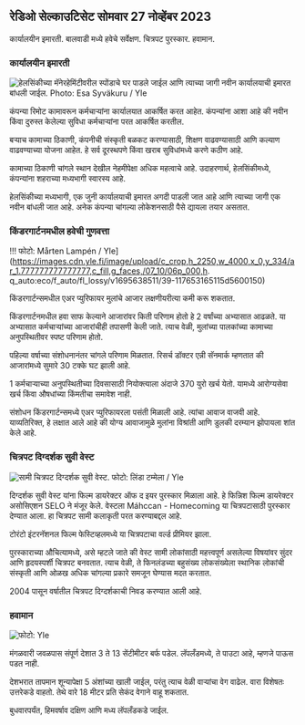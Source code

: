 रेडिओ सेल्काउटिसेट सोमवार 27 नोव्हेंबर 2023
--------------------------------------------------

कार्यालयीन इमारती. बालवाडी मध्ये हवेचे सर्वेक्षण. चित्रपट पुरस्कार. हवामान.

### कार्यालयीन इमारती

![हेलसिंकीच्या मॅनेरहेमिंटीवरील स्पोंडाचे घर पाडले जाईल आणि त्याच्या जागी नवीन कार्यालयाची इमारत बांधली जाईल. Photo: Esa Syväkuru / Yle](https://images.cdn.yle.fi/image/upload/c_crop,h_3270,w_5814,x_0,y_404/ar_1.7777777777777777,c_fill,g_faces,h_675,w_1200/dpr_1.0/q_auto:eco/f_auto/fl_lossy/v1700118894/39-12013716555c1029fb19)

कंपन्या रिमोट कामावरून कर्मचाऱ्यांना कार्यालयात आकर्षित करत आहेत. कंपन्यांना आशा आहे की नवीन किंवा दुरुस्त केलेल्या सुविधा कर्मचाऱ्यांना परत आकर्षित करतील.

बर्‍याच कामाच्या ठिकाणी, कंपनीची संस्कृती बळकट करण्यासाठी, शिक्षण वाढवण्यासाठी आणि कल्याण वाढवण्याच्या योजना आहेत. हे सर्व दूरस्थपणे किंवा खराब सुविधांमध्ये करणे कठीण आहे.

कामाच्या ठिकाणी चांगले स्थान देखील नेहमीपेक्षा अधिक महत्वाचे आहे. उदाहरणार्थ, हेलसिंकीमध्ये, कंपन्यांना शहराच्या मध्यभागी स्वारस्य आहे.

हेलसिंकीच्या मध्यभागी, एक जुनी कार्यालयाची इमारत अगदी पाडली जात आहे आणि त्याच्या जागी एक नवीन बांधली जात आहे. अनेक कंपन्या चांगल्या लोकेशनसाठी पैसे द्यायला तयार असतात.

### किंडरगार्टनमधील हवेची गुणवत्ता

!!! फोटो: Mårten Lampén / Yle](https://images.cdn.yle.fi/image/upload/c_crop,h_2250,w_4000,x_0,y_334/ar_1.777777777777777,c_fill,g_faces,/07_10/06p_000,h. q_auto:eco/f_auto/fl_lossy/v1695638511/39-117653165115d5600150)

किंडरगार्टन्समधील एअर प्युरिफायर मुलांचे आजार लक्षणीयरीत्या कमी करू शकतात.

किंडरगार्टनमधील हवा साफ केल्याने आजारांवर किती परिणाम होतो हे 2 वर्षांच्या अभ्यासात आढळते. या अभ्यासात कर्मचाऱ्यांच्या आजारांचीही तपासणी केली जाते. त्याच वेळी, मुलांच्या पालकांच्या कामाच्या अनुपस्थितीवर स्पष्ट परिणाम होतो.

पहिल्या वर्षाच्या संशोधनानंतर चांगले परिणाम मिळतात. रिसर्च डॉक्टर एन्नी सॅनमार्क म्हणतात की आजारांमध्ये सुमारे 30 टक्के घट झाली आहे.

1 कर्मचाऱ्याच्या अनुपस्थितीच्या दिवसासाठी नियोक्त्याला अंदाजे 370 युरो खर्च येतो. यामध्ये आरोग्यसेवा खर्च किंवा औषधांच्या किंमतीचा समावेश नाही.

संशोधन किंडरगार्टन्समध्ये एअर प्युरिफायरला पसंती मिळाली आहे. त्यांचा आवाज वाजवी आहे. याव्यतिरिक्त, हे लक्षात आले आहे की योग्य आवाजामुळे मुलांना विश्रांती आणि डुलकी दरम्यान झोपायला शांत केले आहे.

### चित्रपट दिग्दर्शक सुवी वेस्ट

![सामी चित्रपट दिग्दर्शक सुवी वेस्ट. फोटो: लिंडा टम्मेला / Yle](https://images.cdn.yle.fi/image/upload/c_crop,h_2268,w_4032,x_0,y_120/ar_1.777777777777777,c_fill,g_faces,h/175,h/1755q_auto:eco/f_auto/fl_lossy/v1613476645/39-774637602bb23ea1c4a)

दिग्दर्शक सुवी वेस्ट यांना फिल्म डायरेक्टर ऑफ द इयर पुरस्कार मिळाला आहे. हे फिन्निश फिल्म डायरेक्टर असोसिएशन SELO ने मंजूर केले. वेस्टला Máhccan - Homecoming या चित्रपटासाठी पुरस्कार देण्यात आला. हा चित्रपट सामी कलाकृती परत करण्याबद्दल आहे.

टोरंटो इंटरनॅशनल फिल्म फेस्टिव्हलमध्ये या चित्रपटाचा वर्ल्ड प्रीमियर झाला.

पुरस्काराच्या औचित्यामध्ये, असे म्हटले जाते की वेस्ट सामी लोकांसाठी महत्त्वपूर्ण असलेल्या विषयांवर सुंदर आणि हृदयस्पर्शी चित्रपट बनवतात. त्याच वेळी, ते फिनलंडच्या बहुसंख्य लोकसंख्येला स्थानिक लोकांची संस्कृती आणि ओळख अधिक चांगल्या प्रकारे समजून घेण्यास मदत करतात.

2004 पासून वर्षातील चित्रपट दिग्दर्शकाची निवड करण्यात आली आहे.

### हवामान

![ फोटो: Yle](https://images.cdn.yle.fi/image/upload/c_crop,h_1080,w_1919,x_0,y_0/ar_1.7777777777777777,c_fill,g_faces,h_675,w/p_1200/1200:eco/f_auto/fl_lossy/v1701100995/39-12073206564bd79da68c)

मंगळवारी जवळपास संपूर्ण देशात 3 ते 13 सेंटीमीटर बर्फ पडेल. लॅपलँडमध्ये, ते पाउटा आहे, म्हणजे पाऊस पडत नाही.

देशभरात तापमान शून्यापेक्षा 5 अंशांच्या खाली जाईल, परंतु त्याच वेळी वाऱ्यांचा वेग वाढेल. वारा विशेषतः उत्तरेकडे वाहतो. तेथे वारे 18 मीटर प्रति सेकंद वेगाने वाहू शकतात.

बुधवारपर्यंत, हिमवर्षाव दक्षिण आणि मध्य लॅपलँडकडे जाईल.